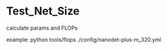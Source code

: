 # Test_Net_Size
calculate params and FLOPs

example: python tools/flops ./config/nanodet-plus-m_320.yml
